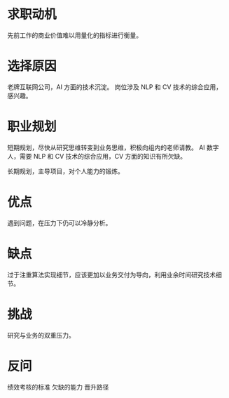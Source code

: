 # 求职动机
先前工作的商业价值难以用量化的指标进行衡量。

# 选择原因
老牌互联网公司，AI 方面的技术沉淀。
岗位涉及 NLP 和 CV 技术的综合应用，感兴趣。

# 职业规划
短期规划，尽快从研究思维转变到业务思维，积极向组内的老师请教。
AI 数字人，需要 NLP 和 CV 技术的综合应用，CV 方面的知识有所欠缺。

长期规划，主导项目，对个人能力的锻炼。

# 优点
遇到问题，在压力下仍可以冷静分析。

# 缺点
过于注重算法实现细节，应该更加以业务交付为导向，利用业余时间研究技术细节。

# 挑战
研究与业务的双重压力。

# 反问
绩效考核的标准
欠缺的能力
晋升路径